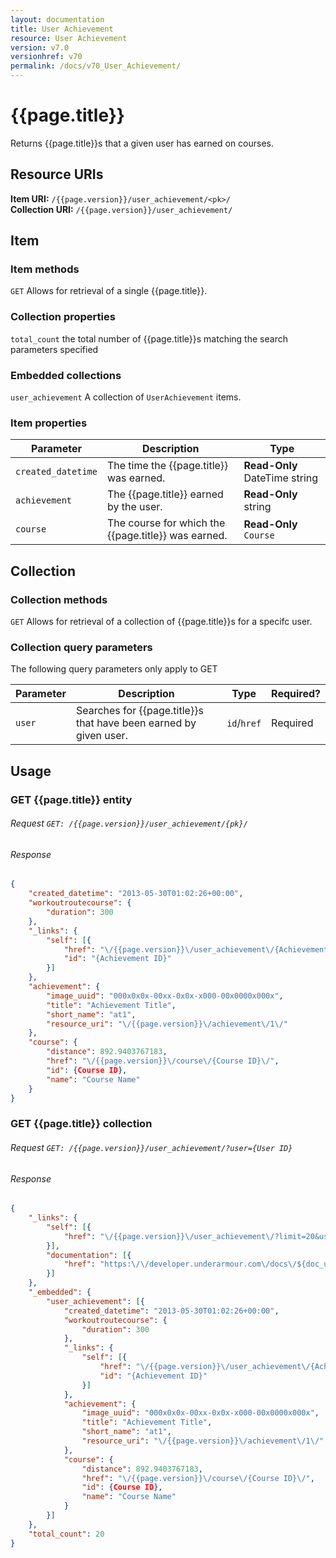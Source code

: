 ```yaml
---
layout: documentation
title: User Achievement
resource: User Achievement
version: v7.0
versionhref: v70
permalink: /docs/v70_User_Achievement/
---
```


# {{page.title}}

Returns {{page.title}}s that a given user has earned on courses.

## Resource URIs

**Item URI:** `/{{page.version}}/user_achievement/<pk>/`  
**Collection URI:** `/{{page.version}}/user_achievement/`

## Item

### Item methods

`GET` Allows for retrieval of a single {{page.title}}.

### Collection properties

`total_count` the total number of {{page.title}}s matching the search parameters specified

### Embedded collections

`user_achievement` A collection of `UserAchievement` items.

### Item properties <a name="itemproperties"></a>

| Parameter          | Description                                      | Type                                 |
|--------------------|--------------------------------------------------|--------------------------------------|
| `created_datetime` | The time the {{page.title}} was earned. | **Read-Only** DateTime string                    | 
| `achievement`      | The {{page.title}} earned by the user.  |  **Read-Only** string                            |
| `course`           | The course for which the {{page.title}} was earned. | **Read-Only** `Course`               |

## Collection

### Collection methods

`GET` Allows for retrieval of a collection of {{page.title}}s for a specifc user.

### Collection query parameters

The following query parameters only apply to GET

| Parameter | Description                                                    | Type        | Required? |
|-----------|----------------------------------------------------------------|-------------|-----------|
| `user`    | Searches for {{page.title}}s that have been earned by given user. | `id`/`href` | Required  |

## Usage

### GET {{page.title}} entity

###### Request `GET: /{{page.version}}/user_achievement/{pk}/`

###### Response

```json
{
    "created_datetime": "2013-05-30T01:02:26+00:00",
    "workoutroutecourse": {
        "duration": 300
    },
    "_links": {
        "self": [{
            "href": "\/{{page.version}}\/user_achievement\/{Achievement ID}\/",
            "id": "{Achievement ID}"
        }]
    },
    "achievement": {
        "image_uuid": "000x0x0x-00xx-0x0x-x000-00x0000x000x",
        "title": "Achievement Title",
        "short_name": "at1",
        "resource_uri": "\/{{page.version}}\/achievement\/1\/"
    },
    "course": {
        "distance": 892.9403767183,
        "href": "\/{{page.version}}\/course\/{Course ID}\/",
        "id": {Course ID},
        "name": "Course Name"
    }
}
```

### GET {{page.title}} collection

###### Request `GET: /{{page.version}}/user_achievement/?user={User ID}`

###### Response

```json
{
    "_links": {
        "self": [{
            "href": "\/{{page.version}}\/user_achievement\/?limit=20&user={User ID}&offset=0"
        }],
        "documentation": [{
            "href": "https:\/\/developer.underarmour.com\/docs\/${doc_uri}"
        }]
    },
    "_embedded": {
        "user_achievement": [{
            "created_datetime": "2013-05-30T01:02:26+00:00",
            "workoutroutecourse": {
                "duration": 300
            },
            "_links": {
                "self": [{
                    "href": "\/{{page.version}}\/user_achievement\/{Achievement ID}\/",
                    "id": "{Achievement ID}"
                }]
            },
            "achievement": {
                "image_uuid": "000x0x0x-00xx-0x0x-x000-00x0000x000x",
                "title": "Achievement Title",
                "short_name": "at1",
                "resource_uri": "\/{{page.version}}\/achievement\/1\/"
            },
            "course": {
                "distance": 892.9403767183,
                "href": "\/{{page.version}}\/course\/{Course ID}\/",
                "id": {Course ID},
                "name": "Course Name"
            }
        }]
    },
    "total_count": 20
}
```
